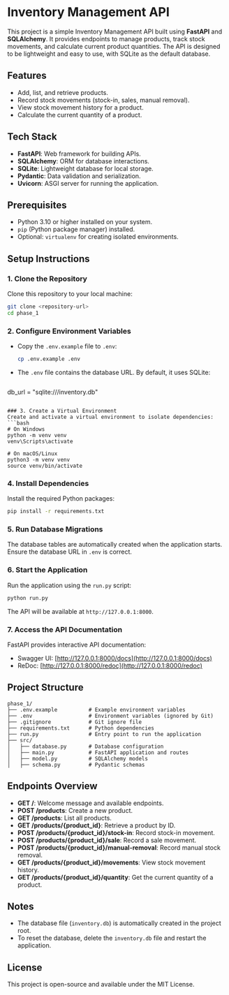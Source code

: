 # Inventory Management API

This project is a simple Inventory Management API built using **FastAPI** and **SQLAlchemy**. It provides endpoints to manage products, track stock movements, and calculate current product quantities. The API is designed to be lightweight and easy to use, with SQLite as the default database.

## Features
- Add, list, and retrieve products.
- Record stock movements (stock-in, sales, manual removal).
- View stock movement history for a product.
- Calculate the current quantity of a product.

## Tech Stack
- **FastAPI**: Web framework for building APIs.
- **SQLAlchemy**: ORM for database interactions.
- **SQLite**: Lightweight database for local storage.
- **Pydantic**: Data validation and serialization.
- **Uvicorn**: ASGI server for running the application.

## Prerequisites
- Python 3.10 or higher installed on your system.
- `pip` (Python package manager) installed.
- Optional: `virtualenv` for creating isolated environments.

## Setup Instructions

### 1. Clone the Repository
Clone this repository to your local machine:
```bash
git clone <repository-url>
cd phase_1
```

### 2. Configure Environment Variables
- Copy the `.env.example` file to `.env`:
  ```bash
  cp .env.example .env
  ```
- The `.env` file contains the database URL. By default, it uses SQLite:
  ```
db_url = "sqlite:///inventory.db"
  ```

### 3. Create a Virtual Environment
Create and activate a virtual environment to isolate dependencies:
```bash
# On Windows
python -m venv venv
venv\Scripts\activate

# On macOS/Linux
python3 -m venv venv
source venv/bin/activate
```

### 4. Install Dependencies
Install the required Python packages:
```bash
pip install -r requirements.txt
```

### 5. Run Database Migrations
The database tables are automatically created when the application starts. Ensure the database URL in `.env` is correct.

### 6. Start the Application
Run the application using the `run.py` script:
```bash
python run.py
```

The API will be available at `http://127.0.0.1:8000`.

### 7. Access the API Documentation
FastAPI provides interactive API documentation:
- Swagger UI: [http://127.0.0.1:8000/docs](http://127.0.0.1:8000/docs)
- ReDoc: [http://127.0.0.1:8000/redoc](http://127.0.0.1:8000/redoc)

## Project Structure
```
phase_1/
├── .env.example          # Example environment variables
├── .env                  # Environment variables (ignored by Git)
├── .gitignore            # Git ignore file
├── requirements.txt      # Python dependencies
├── run.py                # Entry point to run the application
├── src/
│   ├── database.py       # Database configuration
│   ├── main.py           # FastAPI application and routes
│   ├── model.py          # SQLAlchemy models
│   ├── schema.py         # Pydantic schemas
```

## Endpoints Overview
- **GET /**: Welcome message and available endpoints.
- **POST /products**: Create a new product.
- **GET /products**: List all products.
- **GET /products/{product_id}**: Retrieve a product by ID.
- **POST /products/{product_id}/stock-in**: Record stock-in movement.
- **POST /products/{product_id}/sale**: Record a sale movement.
- **POST /products/{product_id}/manual-removal**: Record manual stock removal.
- **GET /products/{product_id}/movements**: View stock movement history.
- **GET /products/{product_id}/quantity**: Get the current quantity of a product.

## Notes
- The database file (`inventory.db`) is automatically created in the project root.
- To reset the database, delete the `inventory.db` file and restart the application.

## License
This project is open-source and available under the MIT License.